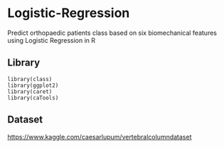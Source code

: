 # Logistic-Regression
Predict orthopaedic patients class based on six biomechanical features using Logistic Regression in R

## Library

```
library(class)
library(ggplot2)
library(caret)
library(caTools)
```

## Dataset
https://www.kaggle.com/caesarlupum/vertebralcolumndataset
